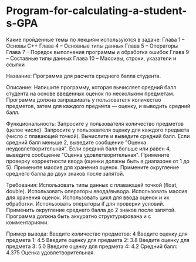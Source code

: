 # Program-for-calculating-a-student-s-GPA
Какие пройденные темы по лекциям используются в задаче:
Глава 1 – Основы C++
Глава 4 – Основные типы данных
Глава 5 – Операторы
Глава 7 – Порядок выполнения программы и обработка ошибок
Глава 9 – Составные типы данных
Глава 10 – Массивы, строки, указатели и ссылки

Название: Программа для расчета среднего балла студента.

Описание: Напишите программу, которая вычисляет средний балл студента на основе введенных оценок по нескольким предметам. Программа должна запрашивать у пользователя количество предметов, затем для каждого предмета — оценку, и выводить средний балл.

Функциональность:
Запросите у пользователя количество предметов (целое число).
Запросите у пользователя оценку для каждого предмета (число с плавающей точкой).
Вычислите и выведите средний балл.
Если средний балл меньше 2, выведите сообщение "Оценка неудовлетворительная".
Если средний балл больше или равен 4, выведите сообщение "Оценка удовлетворительная".
Примените проверку корректности ввода (оценки должны быть в диапазоне от 1 до 5).
Примените массив для хранения оценок.
Примените округление среднего балла до двух знаков после запятой.

Требования:
Использовать типы данных с плавающей точкой (float, double).
Использовать операторы ввода/вывода.
Использовать массив для хранения оценок.
Использовать цикл для ввода оценок и их обработки.
Использовать операторы if для проверки условий.
Применить округление среднего балла до 2 знаков после запятой.
Программа должна быть аккуратно структурирована и с комментариями.

Пример вывода:
Введите количество предметов: 4
Введите оценку для предмета 1: 4.5
Введите оценку для предмета 2: 3.8
Введите оценку для предмета 3: 5.0
Введите оценку для предмета 4: 4.2
Средний балл: 4.375
Оценка удовлетворительная.
